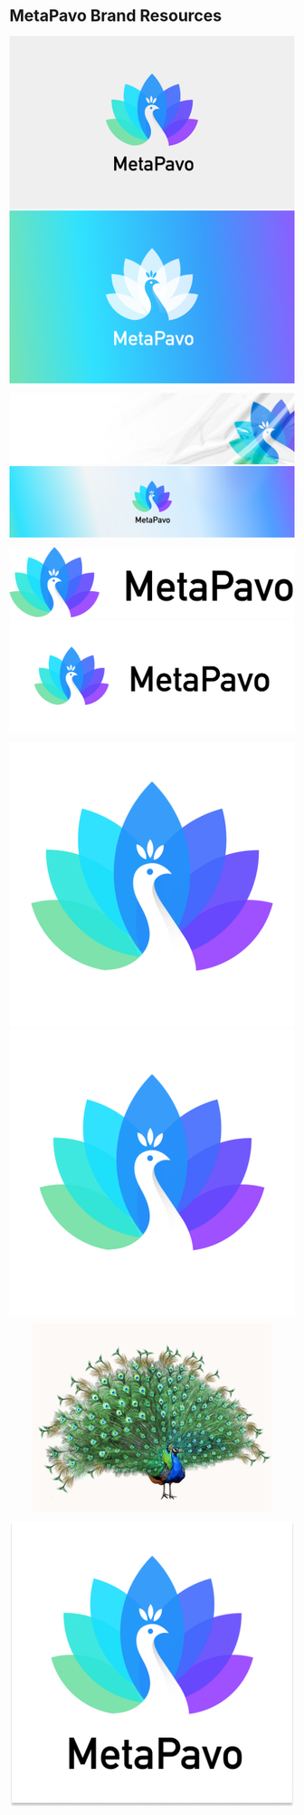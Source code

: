 # MetaPavo Brand Resources

![](<.gitbook/assets/4 (1).png>)![](.gitbook/assets/3.png)

![](.gitbook/assets/banner2.png)![](<.gitbook/assets/banner1 (1).png>)

![](.gitbook/assets/logo.png)![](<.gitbook/assets/MetaPavo logo-2 (3).png>)

![](<.gitbook/assets/MetaPavo logo (1).png>)![](<.gitbook/assets/MetaPavo logo-1.png>)

<figure><img src=".gitbook/assets/dreamstime_xxl_250002267 (2).jpg" alt=""><figcaption></figcaption></figure>

![](<.gitbook/assets/MetaPavo logo.png>)
